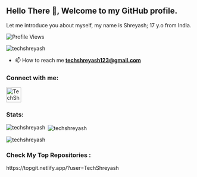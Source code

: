 ## Hello There :wave:, Welcome to my GitHub profile.

Let me introduce you about myself, my name is Shreyash; 17 y.o from India.

<p align="left"> <img src="https://stats.techzbots.co/api/views_badge?page=https%3A%2F%2Fgithub.com%2FTechShreyash&color1=5e6472&color2=3ec300&label=Profile%20Views" alt="Profile Views"></p>

<p align="left"><img src="https://github-profile-trophy.vercel.app/?username=techshreyash" alt="techshreyash" /> </p>

- 📫 How to reach me **techshreyash123@gmail.com**

<h3 align="left">Connect with me:</h3>
<p align="left">

<a href="https://telegram.me/TechShreyash" target="blank"><img align="center" src="https://i.imgur.com/TzCA2Oh.png" alt="TechShreyash" height="40" width="40" /></a>
</p>


<h3 align="left">Stats:</h3>
<p><img align="left" src="https://github-readme-stats.vercel.app/api/top-langs?username=techshreyash&show_icons=true&locale=en&layout=compact" alt="techshreyash" /></p>

<p>&nbsp;<img align="center" src="https://github-readme-stats.vercel.app/api?username=techshreyash&show_icons=true&locale=en" alt="techshreyash" /></p>

<p><img align="center" src="https://github-readme-streak-stats.herokuapp.com/?user=techshreyash" alt="techshreyash" /></p>

<h3>Check My Top Repositories :</h3> https://topgit.netlify.app/?user=TechShreyash
